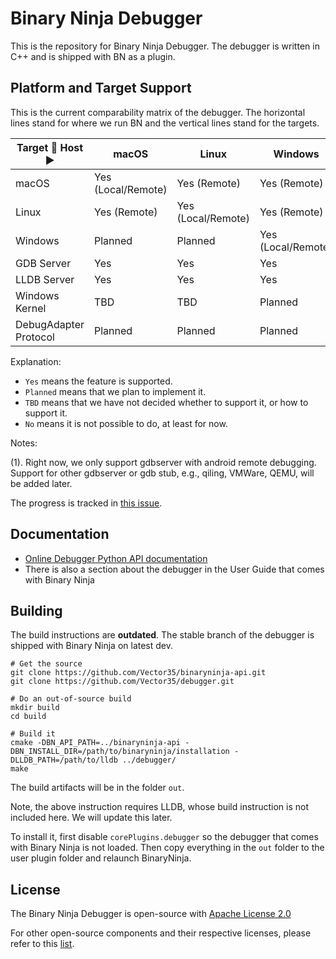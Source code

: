 # Binary Ninja Debugger

This is the repository for Binary Ninja Debugger. The debugger is written in C++ and is shipped with BN as a plugin.

## Platform and Target Support

This is the current comparability matrix of the debugger. The horizontal lines stand for where we run BN and the vertical lines stand for the targets.

| Target  🔽 Host ▶️    | macOS              | Linux              | Windows            | Note |
|-----------------------|--------------------|--------------------|--------------------|------|
| macOS                 | Yes (Local/Remote) | Yes (Remote)       | Yes (Remote)       |      |
| Linux                 | Yes (Remote)       | Yes (Local/Remote) | Yes (Remote)       |      |
| Windows               | Planned            | Planned            | Yes (Local/Remote) |      |
| GDB Server            | Yes                | Yes                | Yes                | (1)  |
| LLDB Server           | Yes                | Yes                | Yes                |      |
| Windows Kernel        | TBD                | TBD                | Planned            |      |
| DebugAdapter Protocol | Planned            | Planned            | Planned            |      |

Explanation:
- `Yes` means the feature is supported.
- `Planned` means that we plan to implement it.
- `TBD` means that we have not decided whether to support it, or how to support it.
- `No` means it is not possible to do, at least for now.

Notes:

(1). Right now, we only support gdbserver with android remote debugging. Support for other gdbserver or gdb stub, e.g., qiling, VMWare, QEMU, will be added later.

The progress is tracked in [this issue](https://github.com/Vector35/debugger/issues/122).




## Documentation

- [Online Debugger Python API documentation](https://dev-api.binary.ninja/binaryninja.debugger.debuggercontroller-module.html#binaryninja.debugger.debuggercontroller.DebuggerController)
- There is also a section about the debugger in the User Guide that comes with Binary Ninja

## Building

The build instructions are **outdated**. The stable branch of the debugger is shipped with Binary Ninja on latest dev.

```
# Get the source
git clone https://github.com/Vector35/binaryninja-api.git
git clone https://github.com/Vector35/debugger.git

# Do an out-of-source build
mkdir build
cd build

# Build it
cmake -DBN_API_PATH=../binaryninja-api -DBN_INSTALL_DIR=/path/to/binaryninja/installation -DLLDB_PATH=/path/to/lldb ../debugger/
make
```

The build artifacts will be in the folder `out`.

Note, the above instruction requires LLDB, whose build instruction is not included here. We will update this later.

To install it, first disable `corePlugins.debugger` so the debugger that comes with Binary Ninja is not loaded. Then copy everything in the `out` folder to the user plugin folder and relaunch BinaryNinja.


## License

The Binary Ninja Debugger is open-source with [Apache License 2.0](https://raw.githubusercontent.com/Vector35/debugger/dev/LICENSE)

For other open-source components and their respective licenses, please refer to this [list](open-source.md).